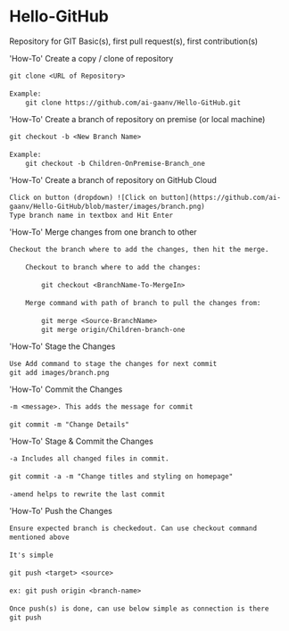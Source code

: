 # Hello-GitHub
Repository for GIT Basic(s), first pull request(s), first contribution(s)

'How-To' Create a copy / clone of repository

	git clone <URL of Repository>
	
	Example: 
		git clone https://github.com/ai-gaanv/Hello-GitHub.git

'How-To' Create a branch of repository on premise (or local machine)
	
	git checkout -b <New Branch Name>
	
	Example:
		git checkout -b Children-OnPremise-Branch_one
		
'How-To' Create a branch of repository on GitHub Cloud

	Click on button (dropdown) ![Click on button](https://github.com/ai-gaanv/Hello-GitHub/blob/master/images/branch.png)
	Type branch name in textbox and Hit Enter


'How-To' Merge changes from one branch to other

	Checkout the branch where to add the changes, then hit the merge.

		Checkout to branch where to add the changes:
		
			git checkout <BranchName-To-MergeIn>

		Merge command with path of branch to pull the changes from:
		
			git merge <Source-BranchName>
			git merge origin/Children-branch-one


'How-To' Stage the Changes

	Use Add command to stage the changes for next commit
	git add images/branch.png

'How-To' Commit the Changes
	
	-m <message>. This adds the message for commit

	git commit -m "Change Details"

'How-To' Stage & Commit the Changes

	-a Includes all changed files in commit.
	
	git commit -a -m "Change titles and styling on homepage"

	-amend helps to rewrite the last commit


'How-To' Push the Changes

	Ensure expected branch is checkedout. Can use checkout command mentioned above

	It's simple

	git push <target> <source>

	ex: git push origin <branch-name>
	
	Once push(s) is done, can use below simple as connection is there
	git push
